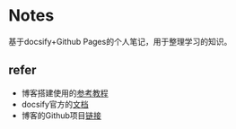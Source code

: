 # Notes

基于docsify+Github Pages的个人笔记，用于整理学习的知识。

## refer
- 博客搭建使用的[参考教程](https://zhuanlan.zhihu.com/p/101126727)
- docsify官方的[文档](https://docsify.js.org/#/)
- 博客的Github项目[链接](https://github.com/BabelTower/notes)
